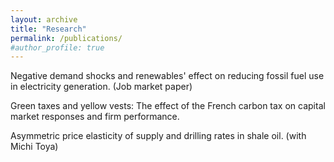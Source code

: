 ```yaml
---
layout: archive
title: "Research"
permalink: /publications/
#author_profile: true
---
```


Negative demand shocks and renewables' effect on reducing fossil fuel use in electricity generation. (Job market paper)

Green taxes and yellow vests: The effect of the French carbon tax on capital market responses and firm performance.

Asymmetric price elasticity of supply and drilling rates in shale oil. (with Michi Toya)

